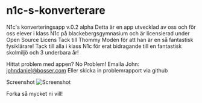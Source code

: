 n1c-s-konverterare
==================

N1c's konverteringsapp v.0.2 alpha
Detta är en app utvecklad av oss och för oss elever i klass N1c på blackebergsgymnasium och är licensierad under Open Source Licens
Tack till Thommy Modén för att han är en så fantastisk fysiklärare!
Tack till alla i klass N1c för erat bidragande till en fantastisk skolmiljö och 3 underbara år!

Hittat problem med appen? No Problem!
Emaila John: johndaniel@bosser.com 
Eller skicka in problemrapport via github


Screenshot
![Screenshot](https://lh4.googleusercontent.com/arEdIB7MwDEj0m-jqvVpjAFCXQ9huv1ckKywo9SKQclMlzl7nW8ToJS3QgkIbKAPgQ=w1600)


Forka så mycket ni vill!
